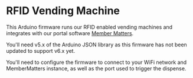 # RFID Vending Machine

This Arduino firmware runs our RFID enabled vending machines and integrates with our portal software [Member Matters](https://membermatters.org).

You'll need v5.x of the Arduino JSON library as this firmware has not been updated to support v6.x yet.

You'll need to configure the firmware to connect to your WiFi network and MemberMatters instance, as well as the port used to trigger the dispense.